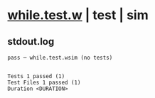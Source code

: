 # [while.test.w](../../../../../examples/tests/valid/while.test.w) | test | sim

## stdout.log
```log
pass ─ while.test.wsim (no tests)
 
 
Tests 1 passed (1)
Test Files 1 passed (1)
Duration <DURATION>
```

